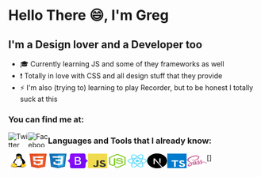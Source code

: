 # Hello There :smile:, I'm Greg

## I'm a Design lover and a Developer too
- :mortar_board: Currently learning JS and some of they frameworks as well
- :exclamation: Totally in love with CSS and all design stuff that they provide
- :zap: I'm also (trying to) learning to play Recorder, but to be honest I totally suck at this

### You can find me at:
[<img align="left" alt="Twitter logo" height="30" width="40" src="https://raw.githubusercontent.com/jmnote/z-icons/master/svg/twitter.svg" />](https://twitter.com/gregsnn)
[<img align="left" alt="Facebook logo" height="30" width="40" src="https://raw.githubusercontent.com/jmnote/z-icons/master/svg/facebook.svg" />](https://facebook.com/gregori.dk/)


### Languages and Tools that I already know:
[<img align="left" alt="Linux logo" height="30" width="40" src="https://raw.githubusercontent.com/devicons/devicon/master/icons/linux/linux-original.svg" />]
<img align="left" alt="Facebook logo" height="30" width="40" src="https://raw.githubusercontent.com/devicons/devicon/master/icons/html5/html5-original.svg" />
<img align="left" alt="Facebook logo" height="30" width="40" src="https://raw.githubusercontent.com/devicons/devicon/master/icons/css3/css3-original.svg" />
<img align="left" alt="Facebook logo" height="30" width="40" src="https://raw.githubusercontent.com/devicons/devicon/master/icons/bootstrap/bootstrap-original.svg" />
<img align="left" alt="Facebook logo" height="30" width="40" src="https://raw.githubusercontent.com/devicons/devicon/master/icons/javascript/javascript-original.svg" />
<img align="left" alt="Facebook logo" height="30" width="40" src="https://raw.githubusercontent.com/devicons/devicon/master/icons/nodejs/nodejs-original.svg" />
<img align="left" alt="Facebook logo" height="30" width="40" src="https://raw.githubusercontent.com/devicons/devicon/master/icons/react/react-original.svg" />
<img align="left" alt="Facebook logo" height="30" width="40" src="https://raw.githubusercontent.com/devicons/devicon/master/icons/nextjs/nextjs-original.svg" />
<img align="left" alt="Facebook logo" height="30" width="40" src="https://raw.githubusercontent.com/devicons/devicon/master/icons/typescript/typescript-original.svg" />
<img align="left" alt="Facebook logo" height="30" width="40" src="https://raw.githubusercontent.com/devicons/devicon/master/icons/sass/sass-original.svg" />